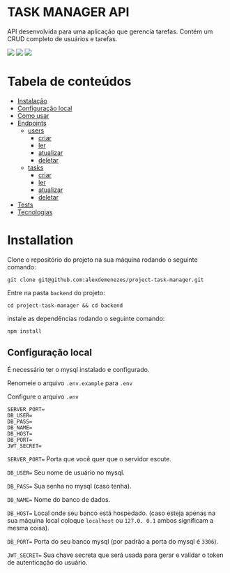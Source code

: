 # TASK MANAGER API
API desenvolvida para  uma aplicação que gerencia tarefas. Contém um CRUD completo de usuários e tarefas.

<img src= "https://img.shields.io/badge/Node-v16.15.0-blue">  <img src="https://img.shields.io/badge/license-MIT-green"> <img src= "https://img.shields.io/badge/PRs-welcome-green">

Tabela de conteúdos
=================
<!--ts-->
   * [Instalação](#installation)
   * [Configuração local](##Configuração-local)
   * [Como usar](#como-usar)
   * [Endpoints](#endpoints)
      * [users](#users)
        * [criar](#create)
        * [ler](#read)
        * [atualizar](#update)
        * [deletar](#delete)
      * [tasks](#tasks)
        * [criar](#create)
        * [ler](#read)
        * [atualizar](#update)
        * [deletar](#delete)
   * [Tests](#testes)
   * [Tecnologias](#tecnologias)
<!--te-->

Installation
=================

Clone o repositório do projeto na sua máquina rodando o seguinte comando:
```
git clone git@github.com:alexdemenezes/project-task-manager.git
```
Entre na pasta `backend` do projeto:
```
cd project-task-manager && cd backend
```
instale as dependências rodando o seguinte comando:
```
npm install
```

## Configuração local
É necessário ter o mysql instalado e configurado.

Renomeie o arquivo `.env.example` para `.env`

Configure o arquivo `.env`

```
SERVER_PORT=   
DB_USER= 
DB_PASS=
DB_NAME=
DB_HOST=
DB_PORT=
JWT_SECRET=
```

`SERVER_PORT=` Porta que você quer que o servidor escute.

`DB_USER=` Seu nome de usuário no mysql.

`DB_PASS=` Sua senha no mysql (caso tenha).

`DB_NAME=` Nome do banco de dados.

`DB_HOST=` Local onde seu banco está hospedado. (caso esteja apenas na sua máquina local coloque `localhost` ou `127.0. 0.1` ambos significam a mesma coisa).

`DB_PORT=` Porta do seu banco mysql (por padrão a porta do mysql é `3306`).

`JWT_SECRET=` Sua chave secreta que será usada para gerar e validar o token de autenticação do usuário.






